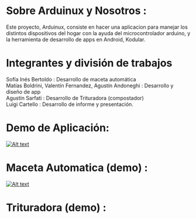 # Sobre Arduinux y Nosotros :
Este proyecto, Arduinux, consiste en hacer una aplicacion para manejar los distintos dispositivos del hogar con la ayuda del microcontrolador arduino, y la herramienta de desarrollo de apps en Android, Kodular. 

# Integrantes y división de trabajos
Sofía Inés Bertoldo : Desarrollo de maceta automática <br/>
Matías Boldrini, Valentín Fernandez, Agustín Andoneghi : Desarrollo y diseño de app <br/>
Agustín Sarfati : Desarrollo de Trituradora (compostador) <br/>
Luigi Cartello : Desarrollo  de informe y presentación. <br/>

# Demo de Aplicación:
[![Alt text](https://img.youtube.com/vi/96SLYK1jyqo/0.jpg)](https://https://www.youtube.com/watch?v=96SLYK1jyqo) <br/>
# Maceta Automatica (demo) : 
[![Alt text](https://img.youtube.com/vi/FBv1LNSiLVA/0.jpg)](https://www.youtube.com/watch?v=FBv1LNSiLVA) <br/>
# Trituradora (demo) : 
